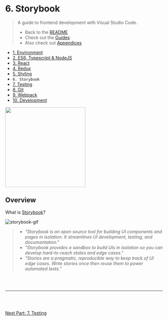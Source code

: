 # 6. Storybook

> A guide to frontend development with Visual Studio Code.
>
> - Back to the [README](../../README.md)
> - Check out the [Guides](./guides/CryptoCharts.md)
> - Also check out [Appendices](./appendix/CodingStandards.md)

- [1. Environment](./1-Environment.md)
- [2. ES6, Typescript & NodeJS](./2-Javascript.md)
- [3. React](./3-React.md)
- [4. Redux](./4-Redux.md)
- [5. Styling](./5-Styling.md)
- `6. Storybook`
- [7. Testing](./7-Testing.md)
- [8. Git](./8-Git.md)
- [9. Webpack](./9-Webpack.md)
- [10. Development](./10-Development.md)

<img
style="height: 256px"
height="256"
src="https://pbs.twimg.com/profile_images/1100804485616566273/sOct-Txm.png"
/>

## Overview

What is [Storybook](https://storybook.js.org/)?

![storybook-gif](https://miro.medium.com/max/1200/1*ZJ5ro_rb1qq2kZqv7C7tnA.gif)

> - _"Storybook is an open source tool for building UI components and pages in isolation. It streamlines UI development, testing, and documentation."_
> - _"Storybook provides a sandbox to build UIs in isolation so you can develop hard-to-reach states and edge cases."_
> - _"Stories are a pragmatic, reproducible way to keep track of UI edge cases. Write stories once then reuse them to power automated tests."_

<br />
<br />
<hr />
<br />
<br />

[Next Part: 7. Testing](./7-Testing.md)

<br />
<br />